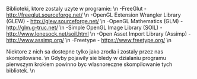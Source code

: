 
Biblioteki, ktore zostaly uzyte w programie: \n
-FreeGlut - http://freeglut.sourceforge.net/ \n
-OpenGL Extension Wrangler Library (GLEW) - http://glew.sourceforge.net/ \n
-OpenGL Mathematics (GLM) - http://glm.g-truc.net/ \n
-Simple OpenGL Image Library (SOIL) - http://www.lonesock.net/soil.html \n
-Open Asset Import Library (Assimp) - http://www.assimp.org/ \n
-Freetype - https://www.freetype.org/ \n

Niektore z nich sa dostepne tylko jako zrodla i zostaly przez nas skompilowane. \n
Gdyby pojawily sie bledy w dzialaniu programu pierwszym krokiem powinno byc wlasnoreczne skompilowanie tych bibliotek. \n